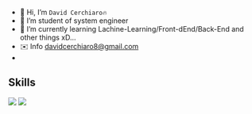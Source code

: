 - 👋 Hi, I’m ``David Cerchiaro🔥``
- 📖 I’m student of system engineer 
- 🌱 I’m currently learning Lachine-Learning/Front-dEnd/Back-End  and other things xD...
- ✉️ Info davidcerchiaro8@gmail.com
- 
## Skills
 ![](https://img.shields.io/badge/Javascript-Lang-blue?style=for-the-badge&logo=javascript)
 ![](https://img.shields.io/badge/Java-Lang-blue?style=for-the-badge&logo=java)

<!---
DaElias/DaElias is a ✨ special ✨ repository because its `README.md` (this file) appears on your GitHub profile.
You can click the Preview link to take a look at your changes.
--->
